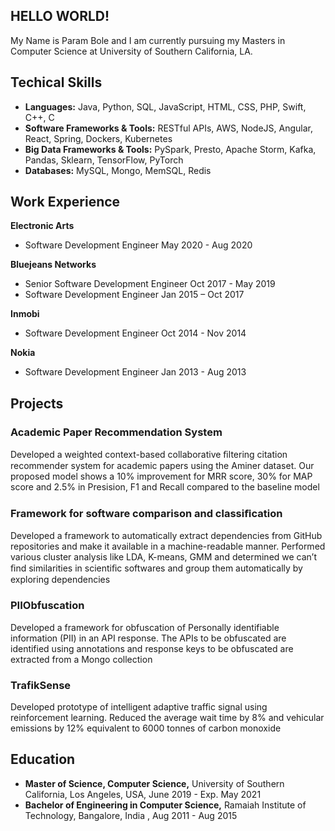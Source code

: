 ## HELLO WORLD!

My Name is Param Bole and I am currently pursuing my Masters in Computer Science at University of Southern California, LA. 

## Techical Skills
- **Languages:** Java, Python, SQL, JavaScript, HTML, CSS, PHP, Swift, C++, C
- **Software Frameworks & Tools:** RESTful APIs, AWS, NodeJS, Angular, React, Spring, Dockers, Kubernetes
- **Big Data Frameworks & Tools:** PySpark, Presto, Apache Storm, Kafka, Pandas, Sklearn, TensorFlow, PyTorch
- **Databases:** MySQL, Mongo, MemSQL, Redis

## Work Experience

**Electronic Arts**
- Software Development Engineer May 2020 - Aug 2020

**Bluejeans Networks**
 - Senior Software Development Engineer Oct 2017 - May 2019
 - Software Development Engineer Jan 2015 – Oct 2017
 
**Inmobi**
 - Software Development Engineer Oct 2014 - Nov 2014
 
**Nokia**
 - Software Development Engineer Jan 2013 - Aug 2013
 
## Projects

### Academic Paper Recommendation System

Developed a weighted context-based collaborative ﬁltering citation recommender system for academic papers using the Aminer dataset. Our proposed model shows a 10% improvement for MRR score, 30% for MAP score and 2.5% in Presision, F1 and Recall compared to the baseline model

### Framework for software comparison and classiﬁcation

Developed a framework to automatically extract dependencies from GitHub repositories and make it available in a machine-readable manner. Performed various cluster analysis like LDA, K-means, GMM and determined we can’t ﬁnd similarities in scientiﬁc softwares and group them automatically by exploring dependencies

### PIIObfuscation
Developed a framework for obfuscation of Personally identifiable information (PII) in an API response. The APIs to be obfuscated are identified using annotations and response keys to be obfuscated are extracted from a Mongo collection

### TrafikSense                                                                                                              
Developed prototype of intelligent adaptive traffic signal using reinforcement learning. Reduced the average wait time by 8% and vehicular emissions by 12% equivalent to 6000 tonnes of carbon monoxide

## Education

- **Master of Science, Computer Science,** University of Southern California, Los Angeles, USA, June 2019 - Exp. May 2021                                                                                                                                      
- **Bachelor of Engineering in Computer Science,** Ramaiah Institute of Technology, Bangalore, India , Aug 2011 - Aug 2015     
